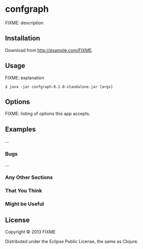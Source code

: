 # confgraph

FIXME: description

## Installation

Download from http://example.com/FIXME.

## Usage

FIXME: explanation

    $ java -jar confgraph-0.1.0-standalone.jar [args]

## Options

FIXME: listing of options this app accepts.

## Examples

...

### Bugs

...

### Any Other Sections
### That You Think
### Might be Useful

## License

Copyright © 2013 FIXME

Distributed under the Eclipse Public License, the same as Clojure.
